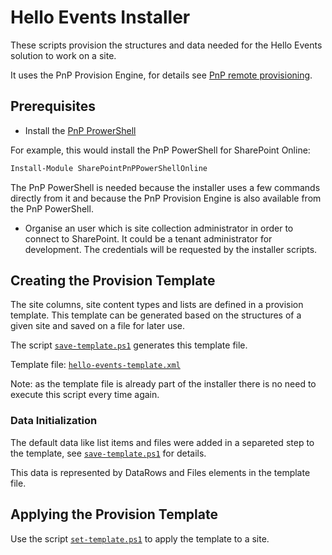 # Hello Events Installer

These scripts provision the structures and data needed for the Hello Events solution to work on a site.

It uses the PnP Provision Engine, for details see [PnP remote provisioning](https://docs.microsoft.com/en-us/sharepoint/dev/solution-guidance/pnp-remote-provisioning).

## Prerequisites

* Install the [PnP ProwerShell](https://docs.microsoft.com/en-us/powershell/sharepoint/sharepoint-pnp/sharepoint-pnp-cmdlets?view=sharepoint-ps#installation)

For example, this would install the PnP PowerShell for SharePoint Online:

```PowerShell
Install-Module SharePointPnPPowerShellOnline
```

The PnP PowerShell is needed because the installer uses a few commands directly from it and because the PnP Provision Engine is also available from the PnP PowerShell.

* Organise an user which is site collection administrator in order to connect to SharePoint. It could be a tenant administrator for development. The credentials will be requested by the installer scripts.

## Creating the Provision Template

The site columns, site content types and lists are defined in a provision template. This template can be generated based on the structures of a given site and saved on a file for later use.

The script [`save-template.ps1`](./save-template.ps1) generates this template file.

Template file: [`hello-events-template.xml`](./hello-events-template.xml)

Note: as the template file is already part of the installer there is no need to execute this script every time again.

### Data Initialization

The default data like list items and files were added in a separeted step to the template, see [`save-template.ps1`](./save-template.ps1) for details.

This data is represented by DataRows and Files elements in the template file.

## Applying the Provision Template

Use the script [`set-template.ps1`](./set-template.ps1) to apply the template to a site.
